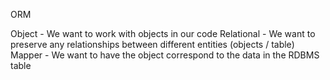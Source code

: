 ORM

Object - We want to work with objects in our code
Relational - We want to preserve any relationships between different entities (objects / table)
Mapper - We want to have the object correspond to the data in the RDBMS table